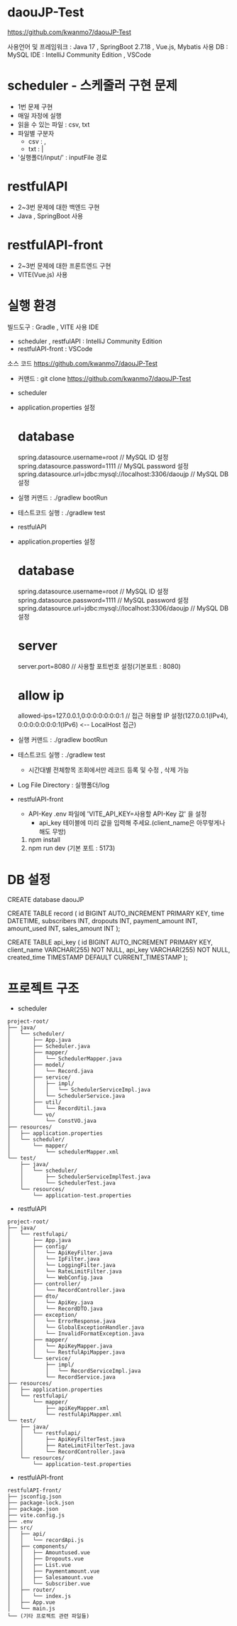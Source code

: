 # daouJP-Test

https://github.com/kwanmo7/daouJP-Test

사용언어 및 프레임워크 : Java 17 , SpringBoot 2.7.18 , Vue.js, Mybatis
사용 DB : MySQL
IDE : IntelliJ Community Edition , VSCode

# scheduler - 스케줄러 구현 문제
- 1번 문제 구현
- 매일 자정에 실행
- 읽을 수 있는 파일 : csv, txt
- 파일별 구분자
  - csv : ,
  - txt : |
- '실행폴더/input/' : inputFile 경로

# restfulAPI
- 2~3번 문제에 대한 백엔드 구현
- Java , SpringBoot 사용

# restfulAPI-front
- 2~3번 문제에 대한 프론트엔드 구현
- VITE(Vue.js) 사용

# 실행 환경
빌드도구 : Gradle , VITE
사용 IDE
 - scheduler , restfulAPI : IntelliJ Community Edition
 - restfulAPI-front : VSCode

소스 코드
  https://github.com/kwanmo7/daouJP-Test
  - 커맨드 : git clone https://github.com/kwanmo7/daouJP-Test

- scheduler
 - application.properties 설정
   # database
    spring.datasource.username=root // MySQL ID 설정
    spring.datasource.password=1111 // MySQL password 설정
    spring.datasource.url=jdbc:mysql://localhost:3306/daoujp // MySQL DB 설정
 - 실행 커맨드 : ./gradlew bootRun
 - 테스트코드 실행 : ./gradlew test


- restfulAPI
 - application.properties 설정
   # database
    spring.datasource.username=root // MySQL ID 설정
    spring.datasource.password=1111 // MySQL password 설정
    spring.datasource.url=jdbc:mysql://localhost:3306/daoujp // MySQL DB 설정
   # server
    server.port=8080 // 사용할 포트번호 설정(기본포트 : 8080)

   # allow ip
    allowed-ips=127.0.0.1,0:0:0:0:0:0:0:1 // 접근 허용할 IP 설정(127.0.0.1(IPv4), 0:0:0:0:0:0:0:1(IPv6) <-- LocalHost 접근)

  - 실행 커맨드 : ./gradlew bootRun
  - 테스트코드 실행 : ./gradlew test

    * 시간대별 전체항목 조회에서만 레코드 등록 및 수정 , 삭제 가능
  
  - Log File Directory : 실행폴더/log

- restfulAPI-front
  - API-Key
    .env 파일에 'VITE_API_KEY=사용할 API-Key 값' 을 설정
    * api_key 테이블에 미리 값을 입력해 주세요.(client_name은 아무렇게나 해도 무방)

  1. npm install
  2. npm run dev (기본 포트 : 5173)
  

# DB 설정

CREATE database daouJP

CREATE TABLE record (
    id BIGINT AUTO_INCREMENT PRIMARY KEY,
    time DATETIME,
    subscribers INT,
    dropouts INT,
    payment_amount INT,
    amount_used INT,
    sales_amount INT
);

CREATE TABLE api_key (
    id BIGINT AUTO_INCREMENT PRIMARY KEY,
    client_name VARCHAR(255) NOT NULL,
    api_key VARCHAR(255) NOT NULL,
    created_time TIMESTAMP DEFAULT CURRENT_TIMESTAMP
);


# 프로젝트 구조

- scheduler
```
project-root/
├── java/
│   └── scheduler/
│       ├── App.java
│       ├── Scheduler.java
│       ├── mapper/
│       │   └── SchedulerMapper.java
│       ├── model/
│       │   └── Record.java
│       ├── service/
│       │   ├── impl/
│       │   │   └── SchedulerServiceImpl.java
│       │   └── SchedulerService.java
│       ├── util/
│       │   └── RecordUtil.java
│       └── vo/
│           └── ConstVO.java
├── resources/
│   ├── application.properties
│   └── scheduler/
│       └── mapper/
│           └── schedulerMapper.xml
└── test/
    ├── java/
    │   └── scheduler/
    │       ├── SchedulerServiceImplTest.java
    │       └── SchedulerTest.java
    └── resources/
        └── application-test.properties
```



- restfulAPI
```
project-root/
├── java/
│   └── restfulapi/
│       ├── App.java
│       ├── config/
│       │   └── ApiKeyFilter.java
│       │   └── IpFilter.java
│       │   └── LoggingFilter.java
│       │   └── RateLimitFilter.java
│       │   └── WebConfig.java
│       ├── controller/
│       │   └── RecordController.java
│       ├── dto/
│       │   └── ApiKey.java
│       │   └── RecordDTO.java
│       ├── exception/
│       │   └── ErrorResponse.java
│       │   └── GlobalExceptionHandler.java
│       │   └── InvalidFormatException.java
│       ├── mapper/
│       │   └── ApiKeyMapper.java
│       │   └── RestfulApiMapper.java
│       └── service/
│           ├── impl/
│           │   └── RecordServiceImpl.java
│           └── RecordService.java
├── resources/
│   ├── application.properties
│   └── restfulapi/
│       └── mapper/
│           ├── apiKeyMapper.xml
│           └── restfulApiMapper.xml
└── test/
    ├── java/
    │   └── restfulapi/
    │       ├── ApiKeyFilterTest.java
    │       ├── RateLimitFilterTest.java
    │       └── RecordController.java
    └── resources/
        └── application-test.properties
```


- restfulAPI-front

```
restfulAPI-front/
├── jsconfig.json
├── package-lock.json
├── package.json
├── vite.config.js
├── .env
├── src/
│   ├── api/
│   │   └── recordApi.js
│   ├── components/
│   │   ├── Amountused.vue
│   │   ├── Dropouts.vue
│   │   ├── List.vue
│   │   ├── Paymentamount.vue
│   │   ├── Salesamount.vue
│   │   └── Subscriber.vue
│   ├── router/
│   │   └── index.js
│   ├── App.vue
│   └── main.js
└── (기타 프로젝트 관련 파일들)
```